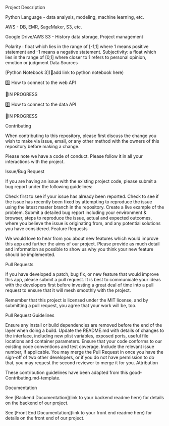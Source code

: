 

Project Description



Python Language - data analysis, modeling, machine learning, etc.



AWS - DB, EMR, SageMaker, S3, etc.



Google Drive/AWS S3 - History data storage, Project management



Polarity : float which lies in the range of [-1,1] where 1 means positive statement and -1 means a negative statement.
Subjectivity: a float which lies in the range of [0,1] where closer to 1 refers to personal opinion, emotion or judgment
Data Sources



[Python Notebook 3](🚫add link to python notebook here)

3️⃣ How to connect to the web API

🚫IN PROGRESS

3️⃣ How to connect to the data API

🚫IN PROGRESS

Contributing

When contributing to this repository, please first discuss the change you wish to make via issue, email, or any other method with the owners of this repository before making a change.

Please note we have a code of conduct. Please follow it in all your interactions with the project.

Issue/Bug Request

If you are having an issue with the existing project code, please submit a bug report under the following guidelines:

Check first to see if your issue has already been reported.
Check to see if the issue has recently been fixed by attempting to reproduce the issue using the latest master branch in the repository.
Create a live example of the problem.
Submit a detailed bug report including your environment & browser, steps to reproduce the issue, actual and expected outcomes, where you believe the issue is originating from, and any potential solutions you have considered.
Feature Requests

We would love to hear from you about new features which would improve this app and further the aims of our project. Please provide as much detail and information as possible to show us why you think your new feature should be implemented.

Pull Requests

If you have developed a patch, bug fix, or new feature that would improve this app, please submit a pull request. It is best to communicate your ideas with the developers first before investing a great deal of time into a pull request to ensure that it will mesh smoothly with the project.

Remember that this project is licensed under the MIT license, and by submitting a pull request, you agree that your work will be, too.

Pull Request Guidelines

Ensure any install or build dependencies are removed before the end of the layer when doing a build.
Update the README.md with details of changes to the interface, including new plist variables, exposed ports, useful file locations and container parameters.
Ensure that your code conforms to our existing code conventions and test coverage.
Include the relevant issue number, if applicable.
You may merge the Pull Request in once you have the sign-off of two other developers, or if you do not have permission to do that, you may request the second reviewer to merge it for you.
Attribution

These contribution guidelines have been adapted from this good-Contributing.md-template.

Documentation

See [Backend Documentation](link to your backend readme here) for details on the backend of our project.

See [Front End Documentation](link to your front end readme here) for details on the front end of our project.

